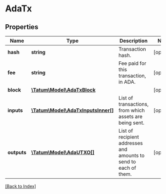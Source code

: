 # AdaTx

## Properties

Name | Type | Description | Notes
------------ | ------------- | ------------- | -------------
**hash** | **string** | Transaction hash. | [optional]
**fee** | **string** | Fee paid for this transaction, in ADA. | [optional]
**block** | [**\Tatum\Model\AdaTxBlock**](AdaTxBlock.md) |  | [optional]
**inputs** | [**\Tatum\Model\AdaTxInputsInner[]**](AdaTxInputsInner.md) | List of transactions, from which assets are being sent. | [optional]
**outputs** | [**\Tatum\Model\AdaUTXO[]**](AdaUTXO.md) | List of recipient addresses and amounts to send to each of them. | [optional]

[[Back to Index]](../index.md)
